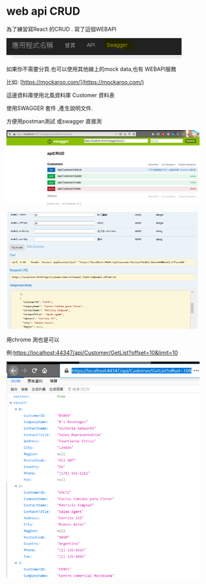 # web api CRUD

為了練習寫React 的CRUD . 寫了這個WEBAPI 

![4.png](4.png)


如果你不需要分頁.也可以使用其他線上的mock data,也有 WEBAPI服務

比如: [https://mockaroo.com/](https://mockaroo.com/)

這邊資料庫使用北風資料庫 Customer 資料表

使用SWAGGER 套件 ,產生說明文件.

方便用postman測試  或swagger 直接測

![1.png](1.png)

![2.png](2.png)



用chrome 測也是可以

例:[https://localhost:44347/api/Customer/GetList?offset=10&limit=10](https://localhost:44347/api/Customer/GetList?offset=10&limit=10)



![3.png](3.png)

